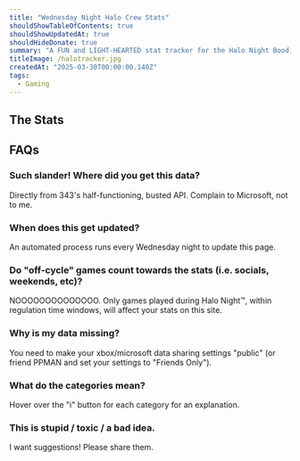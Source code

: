 ```yaml
---
title: "Wednesday Night Halo Crew Stats"
shouldShowTableOfContents: true
shouldShowUpdatedAt: true
shouldHideDonate: true
summary: "A FUN and LIGHT-HEARTED stat tracker for the Halo Night Boodies"
titleImage: /halotracker.jpg
createdAt: "2025-03-30T00:00:00.140Z"
tags: 
  - Gaming
---
```


## The Stats
<HaloDataContainer></HaloDataContainer>

## FAQs
### Such slander! Where did you get this data?
Directly from 343's half-functioning, busted API. Complain to Microsoft, not to me.

### When does this get updated?
An automated process runs every Wednesday night to update this page.

### Do "off-cycle" games count towards the stats (i.e. socials, weekends, etc)?
NOOOOOOOOOOOOOO. Only games played during Halo Night™, within regulation time windows, will affect your stats on this site.

### Why is my data missing?
You need to make your xbox/microsoft data sharing settings "public" (or friend PPMAN and set your settings to "Friends Only").

### What do the categories mean?
Hover over the "i" button for each category for an explanation.

### This is stupid / toxic / a bad idea.
I want suggestions! Please share them.

